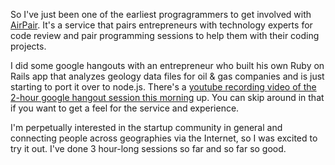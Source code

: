 So I've just been one of the earliest progragrammers to get involved with [AirPair](http://codereview.airpair.co/). It's a service that pairs entrepreneurs with technology experts for code review and pair programming sessions to help them with their coding projects.

I did some google hangouts with an entrepreneur who built his own Ruby on Rails app that analyzes geology data files for oil & gas companies and is just starting to port it over to node.js. There's a [youtube recording video of the 2-hour google hangout session this morning](https://www.youtube.com/channel/UCOwZvL29sSlUAj6c2i_f53A?v=gdi9xDKZ5qg) up. You can skip around in that if you want to get a feel for the service and experience.

I'm perpetually interested in the startup community in general and connecting people across geographies via the Internet, so I was excited to try it out. I've done 3 hour-long sessions so far and so far so good.
